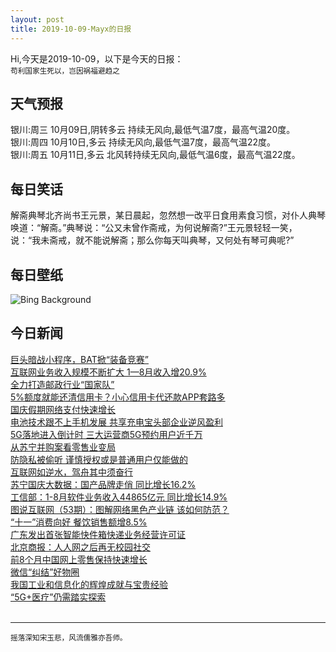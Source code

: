 ```yaml
---
layout: post
title: 2019-10-09-Mayx的日报
---
```


Hi,今天是2019-10-09，以下是今天的日报：<br><small>
苟利国家生死以，岂因祸福避趋之</small><!--more-->
## 天气预报
银川:周三 10月09日,阴转多云 持续无风向,最低气温7度，最高气温20度。<br>银川:周四 10月10日,多云 持续无风向,最低气温7度，最高气温22度。<br>银川:周五 10月11日,多云 北风转持续无风向,最低气温6度，最高气温22度。
## 每日笑话
解斋典琴北齐尚书王元景，某日晨起，忽然想一改平日食用素食习惯，对仆人典琴唤道：“解斋。”典琴说：“公又未曾作斋戒，为何说解斋?”王元景轻轻一笑，说：“我未斋戒，就不能说解斋；那么你每天叫典琴，又何处有琴可典呢?”
## 每日壁纸
![Bing Background](https://cn.bing.com/th?id=OHR.WorldOctopus_EN-US5192068372_1920x1080.jpg&rf=LaDigue_1920x1080.jpg&pid=hp "Octopus spotted during a night dive near Kona, Hawaii (© Jeff Milisen/Alamy)")
## 今日新闻

[巨头暗战小程序，BAT掀“装备竞赛”](http://it.people.com.cn/n1/2019/1009/c1009-31388578.html)   
[互联网业务收入规模不断扩大 1—8月收入增20.9%](http://it.people.com.cn/n1/2019/1009/c1009-31388679.html)   
[全力打造邮政行业“国家队”](http://it.people.com.cn/n1/2019/1009/c1009-31388678.html)   
[5%额度就能还清信用卡？小心信用卡代还款APP套路多](http://it.people.com.cn/n1/2019/1009/c1009-31388724.html)   
[国庆假期网络支付快速增长](http://it.people.com.cn/n1/2019/1009/c1009-31388680.html)   
[电池技术跟不上手机发展 共享充电宝头部企业逆风盈利](http://it.people.com.cn/n1/2019/1009/c1009-31388840.html)   
[5G落地进入倒计时 三大运营商5G预约用户近千万](http://it.people.com.cn/n1/2019/1009/c1009-31388833.html)   
[从苏宁并购案看零售业变局](http://it.people.com.cn/n1/2019/1009/c1009-31388428.html)   
[防隐私被偷听 谨慎授权或是普通用户仅能做的](http://it.people.com.cn/n1/2019/1009/c1009-31388410.html)   
[互联网如逆水，驾舟其中须奋行](http://it.people.com.cn/n1/2019/1009/c1009-31388404.html)   
[苏宁国庆大数据：国产品牌走俏 同比增长16.2%](http://it.people.com.cn/n1/2019/1008/c1009-31387983.html)   
[工信部：1-8月软件业务收入44865亿元 同比增长14.9%](http://it.people.com.cn/n1/2019/1008/c1009-31387602.html)   
[图说互联网（53期）：图解网络黑色产业链 该如何防范？](http://it.people.com.cn/n1/2019/1008/c1009-31387389.html)   
[“十一”消费向好 餐饮销售额增8.5%](http://it.people.com.cn/n1/2019/1008/c1009-31386257.html)   
[广东发出首张智能快件箱快递业务经营许可证](http://it.people.com.cn/n1/2019/1008/c1009-31386306.html)   
[北京商报：人人网之后再无校园社交](http://it.people.com.cn/n1/2019/1008/c1009-31386388.html)   
[前8个月中国网上零售保持快速增长](http://it.people.com.cn/n1/2019/1008/c1009-31386616.html)   
[微信“纠结”好物圈](http://it.people.com.cn/n1/2019/1008/c1009-31386454.html)   
[我国工业和信息化的辉煌成就与宝贵经验](http://it.people.com.cn/n1/2019/1008/c1009-31386492.html)   
[“5G+医疗”仍需踏实探索](http://it.people.com.cn/n1/2019/1008/c1009-31386545.html)   
<br />

***

<small>摇落深知宋玉悲，风流儒雅亦吾师。</small>
